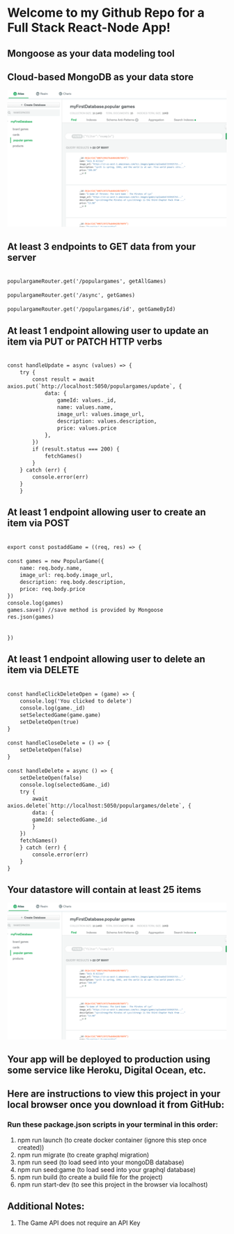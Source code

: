 # Welcome to my Github Repo for a Full Stack React-Node App!

## Mongoose as your data modeling tool


## Cloud-based MongoDB as your data store

![MongoDB datastore](images/mongodbpopulargames.PNG)


## At least 3 endpoints to GET data from your server

```

populargameRouter.get('/populargames', getAllGames)

populargameRouter.get('/async', getGames)

populargameRouter.get('/populargames/id', getGameById)

```


## At least 1 endpoint allowing user to update an item via PUT or PATCH HTTP verbs

```
  
const handleUpdate = async (values) => {
    try {
        const result = await axios.put(`http://localhost:5050/populargames/update`, {
            data: {
                gameId: values._id,
                name: values.name, 
                image_url: values.image_url, 
                description: values.description, 
                price: values.price
            },
        })
        if (result.status === 200) {
            fetchGames()
        }
    } catch (err) {
        console.error(err)
    }
    }

```


## At least 1 endpoint allowing user to create an item via POST

```

export const postaddGame = ((req, res) => {

const games = new PopularGame({
    name: req.body.name, 
    image_url: req.body.image_url, 
    description: req.body.description, 
    price: req.body.price 
})
console.log(games)
games.save() //save method is provided by Mongoose
res.json(games)


})

```


## At least 1 endpoint allowing user to delete an item via DELETE

```

const handleClickDeleteOpen = (game) => {
    console.log('You clicked to delete')
    console.log(game._id)
    setSelectedGame(game.game)
    setDeleteOpen(true)
}

const handleCloseDelete = () => {
    setDeleteOpen(false)
}

const handleDelete = async () => {
    setDeleteOpen(false)
    console.log(selectedGame._id)
    try {
        await axios.delete(`http://localhost:5050/populargames/delete`, { 
        data: {   
        gameId: selectedGame._id
        }
    })
    fetchGames()
    } catch (err) {
        console.error(err)
    }
}

```


## Your datastore will contain at least 25 items

![Datastore](images/mongodbpopulargames.PNG)


## Your app will be deployed to production using some service like Heroku, Digital Ocean, etc.

## Here are instructions to view this project in your local browser once you download it from GitHub:


### Run these package.json scripts in your terminal in this order: 
1. npm run launch (to create docker container (ignore this step once created))
2. npm run migrate (to create graphql migration) 
3. npm run seed (to load seed into your mongoDB database)
4. npm run seed:game (to load seed into your graphql database)
5. npm run build (to create a build file for the project)
6. npm run start-dev (to see this project in the browser via localhost)


## Additional Notes: 
1. The Game API does not require an API Key 

